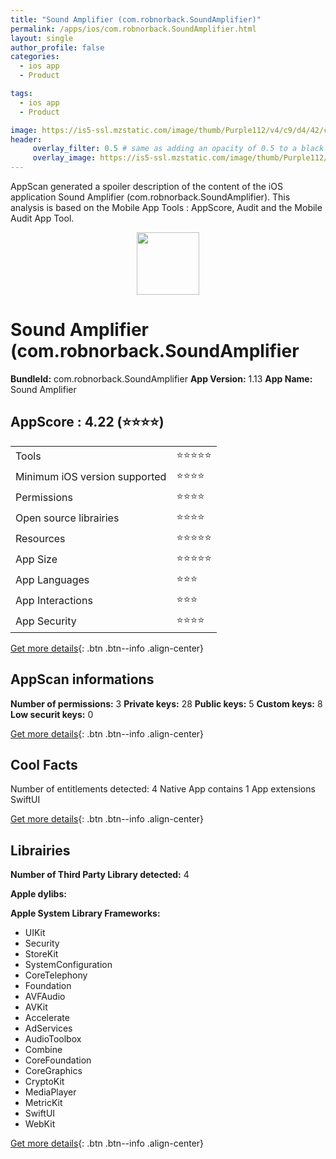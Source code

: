 ```yaml
---
title: "Sound Amplifier (com.robnorback.SoundAmplifier)"
permalink: /apps/ios/com.robnorback.SoundAmplifier.html
layout: single
author_profile: false
categories: 
  - ios app 
  - Product 

tags: 
  - ios app 
  - Product 

image: https://is5-ssl.mzstatic.com/image/thumb/Purple112/v4/c9/d4/42/c9d44218-bc1f-e89b-ab07-b93a120ea4a4/AppIcon-0-1x_U007emarketing-0-7-0-85-220.png/512x512bb.jpg
header: 
     overlay_filter: 0.5 # same as adding an opacity of 0.5 to a black background
     overlay_image: https://is5-ssl.mzstatic.com/image/thumb/Purple112/v4/c9/d4/42/c9d44218-bc1f-e89b-ab07-b93a120ea4a4/AppIcon-0-1x_U007emarketing-0-7-0-85-220.png/512x512bb.jpg
---
```

AppScan generated a spoiler description of the content of the iOS application Sound Amplifier (com.robnorback.SoundAmplifier). This analysis is based on the Mobile App Tools : AppScore, Audit and the Mobile Audit App Tool.

  
  
<div style="text-align: center;"><img src="https://is5-ssl.mzstatic.com/image/thumb/Purple112/v4/c9/d4/42/c9d44218-bc1f-e89b-ab07-b93a120ea4a4/AppIcon-0-1x_U007emarketing-0-7-0-85-220.png/512x512bb.jpg" width="100" height="100"></div>  
  
# Sound Amplifier (com.robnorback.SoundAmplifier

**BundleId:** com.robnorback.SoundAmplifier
**App Version:** 1.13
**App Name:** Sound Amplifier


## AppScore : 4.22 (⭐️⭐️⭐️⭐️) 

<table>
<tr><td> Tools </td><td> ⭐️⭐️⭐️⭐️⭐️ </td></tr>
<tr><td> Minimum iOS version supported </td><td> ⭐️⭐️⭐️⭐️ </td></tr>
<tr><td> Permissions </td><td> ⭐️⭐️⭐️⭐️ </td></tr>
<tr><td> Open source librairies </td><td> ⭐️⭐️⭐️⭐️ </td></tr>
<tr><td> Resources </td><td> ⭐️⭐️⭐️⭐️⭐️ </td></tr>
<tr><td> App Size </td><td> ⭐️⭐️⭐️⭐️⭐️ </td></tr>
<tr><td> App Languages </td><td> ⭐️⭐️⭐️ </td></tr>
<tr><td> App Interactions </td><td> ⭐️⭐️⭐️ </td></tr>
<tr><td> App Security </td><td> ⭐️⭐️⭐️⭐️ </td></tr>
</table>

[Get more details](/pricing.html){: .btn .btn--info .align-center}  
  
## AppScan informations 

**Number of permissions:** 3
**Private keys:** 28
**Public keys:** 5
**Custom keys:** 8
**Low securit keys:** 0
  
[Get more details](/pricing.html){: .btn .btn--info .align-center}

## Cool Facts

Number of entitlements detected: 4
Native App
contains 1 App extensions
SwiftUI
  
[Get more details](/pricing.html){: .btn .btn--info .align-center}

## Librairies 
**Number of Third Party Library detected:** 4

**Apple dylibs:**


**Apple System Library Frameworks:**
- UIKit
- Security
- StoreKit
- SystemConfiguration
- CoreTelephony
- Foundation
- AVFAudio
- AVKit
- Accelerate
- AdServices
- AudioToolbox
- Combine
- CoreFoundation
- CoreGraphics
- CryptoKit
- MediaPlayer
- MetricKit
- SwiftUI
- WebKit


  
[Get more details](/pricing.html){: .btn .btn--info .align-center}

